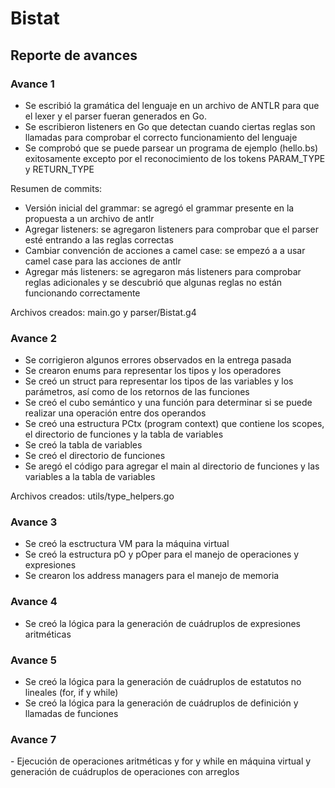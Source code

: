 # Bistat

## Reporte de avances

### Avance 1

- Se escribió la gramática del lenguaje en un archivo de ANTLR para que el lexer y el parser fueran generados en Go. 
- Se escribieron listeners en Go que detectan cuando ciertas reglas son llamadas para comprobar el correcto funcionamiento del lenguaje
- Se comprobó que se puede parsear un programa de ejemplo (hello.bs) exitosamente excepto por el reconocimiento de los tokens PARAM_TYPE y RETURN_TYPE

Resumen de commits:
- Versión inicial del grammar: se agregó el grammar presente en la propuesta a un archivo de antlr
- Agregar listeners: se agregaron listeners para comprobar que el parser esté entrando a las reglas correctas
- Cambiar convención de acciones a camel case: se empezó a a usar camel case para las acciones de antlr
- Agregar más listeners: se agregaron más listeners para comprobar reglas adicionales y se descubrió que algunas reglas no están funcionando correctamente

Archivos creados: main.go y parser/Bistat.g4

### Avance 2

- Se corrigieron algunos errores observados en la entrega pasada
- Se crearon enums para representar los tipos y los operadores
- Se creó un struct para representar los tipos de las variables y los parámetros, así como de los retornos de las funciones
- Se creó el cubo semántico y una función para determinar si se puede realizar una operación entre dos operandos
- Se creó una estructura PCtx (program context) que contiene los scopes, el directorio de funciones y la tabla de variables
- Se creó la tabla de variables
- Se creó el directorio de funciones
- Se aregó el código para agregar el main al directorio de funciones y las variables a la tabla de variables

Archivos creados: utils/type_helpers.go

### Avance 3

- Se creó la esctructura VM para la máquina virtual
- Se creó la estructura pO y pOper para el manejo de operaciones y expresiones
- Se crearon los address managers para el manejo de memoria

### Avance 4

- Se creó la lógica para la generación de cuádruplos de expresiones aritméticas

### Avance 5

- Se creó la lógica para la generación de cuádruplos de estatutos no lineales (for, if y while)
- Se creó la lógica para la generación de cuádruplos de definición y llamadas de funciones

### Avance 7

- Ejecución de operaciones aritméticas y for y while en máquina virtual y generación de cuádruplos de operaciones con arreglos